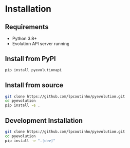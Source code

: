 # Installation

## Requirements

- Python 3.8+
- Evolution API server running

## Install from PyPI

```bash
pip install pyevolutionapi
```

## Install from source

```bash
git clone https://github.com/lpcoutinho/pyevolution.git
cd pyevolution
pip install -e .
```

## Development Installation

```bash
git clone https://github.com/lpcoutinho/pyevolution.git
cd pyevolution
pip install -e ".[dev]"
```